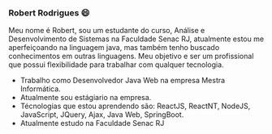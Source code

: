 ### Robert Rodrigues 😄


Meu nome é Robert, sou um estudante do curso, Análise e Desenvolvimento de Sistemas na Faculdade Senac RJ, atualmente estou me aperfeiçoando na linguagem java, mas também tenho buscado conhecimentos em outras linguagens.
Meu objetivo e ser um profissional que possui flexibilidade para trabalhar com qualquer tecnologia.

- Trabalho como Desenvolvedor Java Web na empresa Mestra Informática.
- Atualmente sou estágiario na empresa.
- Técnologias que estou aprendendo são: ReactJS, ReactNT, NodeJS, JavaScript, JQuery, Ajax, Java Web, SpringBoot.
- Atualmente estudo na Faculdade Senac RJ
